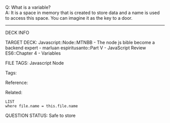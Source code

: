 Q: What is a variable?  
A: It is a space in memory that is created to store data and a name is used to access this space. You can imagine it as the key to a door.


---

DECK INFO

TARGET DECK: Javascript::Node::MTNBB - The node js bible become a backend expert - marluan espiritusanto::Part V - JavaScript Review ES6::Chapter 4 - Variables

FILE TAGS: Javascript Node

Tags:

Reference:

Related:

```dataview
LIST
where file.name = this.file.name
```

QUESTION STATUS: Safe to store